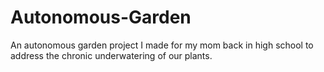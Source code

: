 # Autonomous-Garden
An autonomous garden project I made for my mom back in high school to address the chronic underwatering of our plants.
